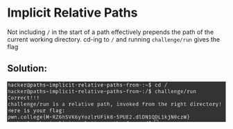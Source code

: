 # Implicit Relative Paths

Not including `/` in the start of a path effectively prepends the path of the current working directory. cd-ing to `/` and running `challenge/run` gives the flag

## Solution:

![solution](06_Implicit_Relative_Paths.png)
